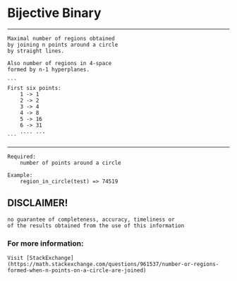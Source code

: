 # Bijective Binary

___
    Maximal number of regions obtained
    by joining n points around a circle
    by straight lines.

    Also number of regions in 4-space
    formed by n-1 hyperplanes.

    ```
    First six points:
        1 -> 1
        2 -> 2
        3 -> 4
        4 -> 8
        5 -> 16
        6 -> 31
        .... ...
    ```
___

    Required:
        number of points around a circle

    Example:
        region_in_circle(test) => 74519

## DISCLAIMER!
    no guarantee of completeness, accuracy, timeliness or 
    of the results obtained from the use of this information

### For more information:
	Visit [StackExchange](https://math.stackexchange.com/questions/961537/number-or-regions-formed-when-n-points-on-a-circle-are-joined)